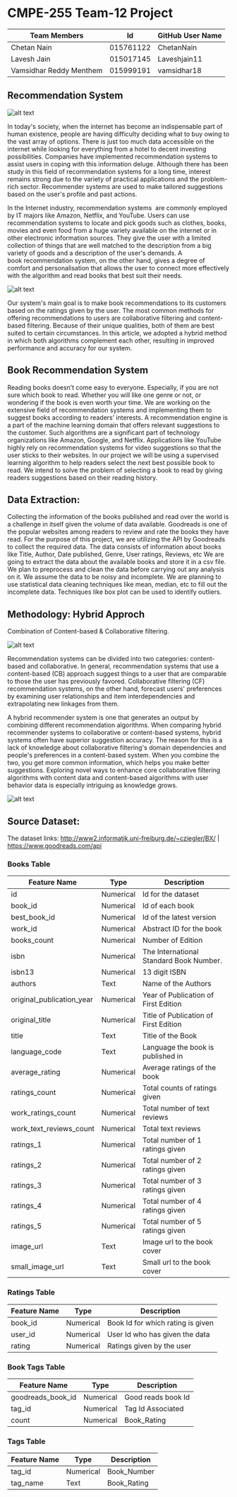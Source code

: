 # CMPE-255 Team-12 Project



| Team Members | Id | GitHub User Name  |
| ------ | ------ | ------ |
| Chetan Nain | 015761122 | ChetanNain |
| Lavesh Jain | 015017145  | Laveshjain11 |
| Vamsidhar Reddy Menthem | 015999191 | vamsidhar18 |


## Recommendation System

![alt text](./images/first.png)

In today's society, when the internet has become an indispensable part of human existence, people are having difficulty deciding what to buy owing to the vast array of options. There is just too much data accessible on the internet while looking for everything from a hotel to decent investing possibilities. Companies have implemented recommendation systems to assist users in coping with this information deluge. Although there has been study in this field of recommendation systems for a long time, interest remains strong due to the variety of practical applications and the problem-rich sector. Recommender systems are used to make tailored suggestions based on the user's profile and past actions.

In the Internet industry, recommendation systems  are commonly employed by IT majors like Amazon, Netflix, and YouTube. Users can use recommendation systems to locate and pick goods such as clothes, books, movies and even food from a huge variety available on the internet or in other electronic information sources. They give the user with a limited collection of things that are well matched to the description from a big variety of goods and a description of the user's demands. A book recommendation system, on the other hand, gives a degree of comfort and personalisation that allows the user to connect more effectively with the algorithm and read books that best suit their needs.

![alt text](./images/Structure-of-a-recommender-system.png)

Our system's main goal is to make book recommendations to its customers based on the ratings given by the user. The most common methods for offering recommendations to users are collaborative filtering and content-based filtering. Because of their unique qualities, both of them are best suited to certain circumstances. In this article, we adopted a hybrid method in which both algorithms complement each other, resulting in improved performance and accuracy for our system.



## Book Recommendation System 

Reading books doesn’t come easy to everyone. Especially, if you are not sure which book to read. Whether you will like one genre or not, or wondering if the book is even worth your time. We are working on the extensive field of recommendation systems and implementing them to suggest books according to readers’ interests.
A recommendation engine is a part of the machine learning domain that offers relevant suggestions to the customer. Such algorithms are a significant part of technology organizations like Amazon, Google, and Netflix. Applications like YouTube highly rely on recommendation systems for video suggestions so that the user sticks to their websites.
In our project we will be using a supervised learning algorithm to help readers select the next best possible book to read. We intend to solve the problem of selecting a book to read by giving readers suggestions based on their reading history. 


## Data Extraction:
Collecting the information of the books published and read over the world is a challenge in itself given the volume of data available. Goodreads is one of the popular websites among readers to review and rate the books they have read. For the purpose of this project, we are utilizing the API by Goodreads to collect the required data. The data consists of information about books like Title, Author, Date published, Genre, User ratings, Reviews, etc 
We are going to extract the data about the available books and store it in a csv file. We plan to preprocess and clean the data before carrying out any analysis on it. We assume the data to be noisy and incomplete. We are planning to use statistical data cleaning techniques like mean, median, etc to fill out the incomplete data. Techniques like box plot can be used to identify outliers.   

## Methodology: Hybrid Approch
Combination of Content-based & Collaborative filtering.

![alt text](./images/filtering.png)

Recommendation systems can be divided into two categories: content-based and collaborative. In general, recommendation systems that use a content-based (CB) approach suggest things to a user that are comparable to those the user has previously favored. Collaborative filtering (CF) recommendation systems, on the other hand, forecast users' preferences by examining user relationships and item interdependencies and extrapolating new linkages from them. 

A hybrid recommender system is one that generates an output by combining different recommendation algorithms. When comparing hybrid recommender systems to collaborative or content-based systems, hybrid systems often have superior suggestion accuracy. The reason for this is a lack of knowledge about collaborative filtering's domain dependencies and people's preferences in a content-based system. When you combine the two, you get more common information, which helps you make better suggestions. Exploring novel ways to enhance core collaborative filtering algorithms with content data and content-based algorithms with user behavior data is especially intriguing as knowledge grows.

![alt text](./images/hybrid.jpeg)

## Source Dataset:
The dataset links: http://www2.informatik.uni-freiburg.de/~cziegler/BX/ | https://www.goodreads.com/api

### Books Table

| Feature Name | Type | Description |
| ------ | ------ |------ |
| id | Numerical | Id for the dataset |
| book_id | Numerical  | Id of each book |
| best_book_id | Numerical | Id of the latest version |
| work_id | Numerical | Abstract ID for the book|
| books_count | Numerical | Number of Edition|
| isbn | Numerical | The International Standard Book Number.|
| isbn13 | Numerical | 13 digit ISBN|
| authors | Text | Name of the Authors|
| original_publication_year | Numerical | Year of Publication of First Edition|
| original_title | Numerical | Title of Publication of First Edition|
| title | Text | Title of the Book|
| language_code | Text | Language the book is published in|
| average_rating | Numerical | Average ratings of the book|
| ratings_count | Numerical | Total counts of ratings given|
| work_ratings_count | Numerical | Total number of text reviews|
| work_text_reviews_count | Numerical | Total text reviews|
| ratings_1 | Numerical | Total number of 1 ratings given|
| ratings_2 | Numerical | Total number of 2 ratings given|
| ratings_3 | Numerical | Total number of 3 ratings given|
| ratings_4 | Numerical | Total number of 4 ratings given|
| ratings_5 | Numerical | Total number of 5 ratings given|
| image_url | Text | Image url to the book cover|
| small_image_url | Text | Small url to the book cover|

### Ratings Table

| Feature Name | Type | Description |
| ------ | ------ |------ |
| book_id | Numerical | Book Id for which rating is given |
| user_id | Numerical  | User Id who has given the data |
| rating | Numerical | Ratings given by the user|

### Book Tags Table

| Feature Name | Type | Description |
| ------ | ------ |------ |
| goodreads_book_id | Numerical | Good reads book Id |
| tag_id | Numerical  | Tag Id Associated |
| count | Numerical | Book_Rating|

### Tags Table

| Feature Name | Type | Description |
| ------ | ------ |------ |
| tag_id | Numerical  | Book_Number |
| tag_name | Text | Book_Rating|





